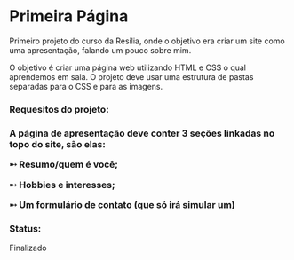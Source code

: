 <h1>Primeira Página</h1>

 <p>Primeiro projeto do curso da Resilia, onde o objetivo era criar um site como uma apresentação, falando um pouco sobre mim.</p>

<p> O objetivo é criar uma página web utilizando HTML e CSS o qual aprendemos em sala. O projeto deve usar uma estrutura de pastas separadas para o CSS e para as imagens. </p>

<h3> Requesitos do projeto: <h3>
<p>A página de apresentação deve conter 3 seções linkadas no topo do site, são elas:
<p> ➸ Resumo/quem é você; </p>                                             
<p> ➸ Hobbies e interesses; </p>                  
<p> ➸ Um formulário de contato (que só irá simular um) </p>

<h3> Status: </h3>
<p> Finalizado </p>
